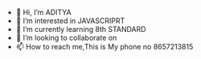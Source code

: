 - 👋 Hi, I’m ADITYA
- 👀 I’m interested in JAVASCRIPRT
- 🌱 I’m currently learning 8th STANDARD
- 💞️ I’m looking to collaborate on 
- 📫 How to reach me,This is My phone no 8657213815

<!---
ADITYA758/ADITYA758 is a ✨ special ✨ repository because its `README.md` (this file) appears on your GitHub profile.
You can click the Preview link to take a look at your changes.
--->
